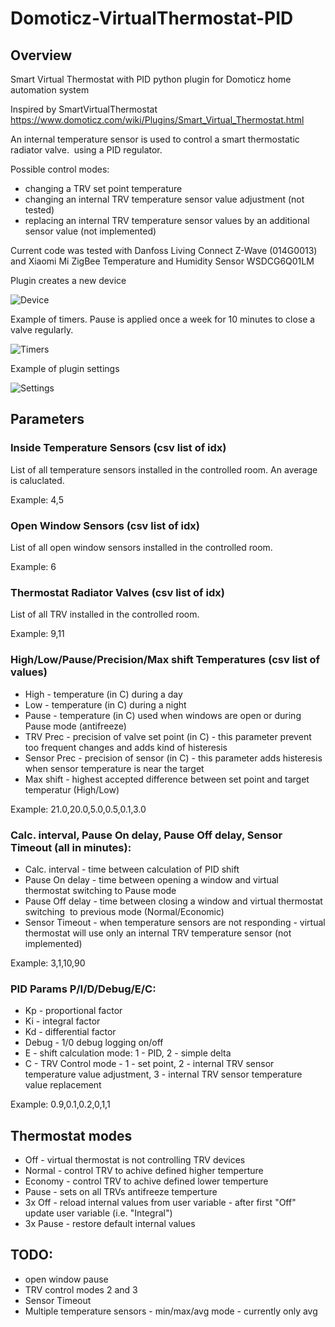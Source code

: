 # Domoticz-VirtualThermostat-PID

## Overview
Smart Virtual Thermostat with PID python plugin for Domoticz home automation system

Inspired by SmartVirtualThermostat https://www.domoticz.com/wiki/Plugins/Smart_Virtual_Thermostat.html

An internal temperature sensor is used to control a smart thermostatic radiator valve.  using a PID regulator.

Possible control modes:
- changing a TRV set point temperature
- changing an internal TRV temperature sensor value adjustment (not tested)
- replacing an internal TRV temperature sensor values by an additional sensor value (not implemented)

Current code was tested with Danfoss Living Connect Z-Wave (014G0013) and Xiaomi Mi ZigBee Temperature and Humidity Sensor WSDCG6Q01LM

Plugin creates a new device

![Device](https://user-images.githubusercontent.com/74839419/101463532-d1c3f200-393d-11eb-8ec5-b9ee874c3af2.png)

Example of timers. Pause is applied once a week for 10 minutes to close a valve regularly.

![Timers](https://user-images.githubusercontent.com/74839419/101463492-c670c680-393d-11eb-911e-8d8c8d6e7bbd.png)

Example of plugin settings

![Settings](https://user-images.githubusercontent.com/74839419/101463418-ad681580-393d-11eb-961a-0f9b63df3d25.png)

## Parameters

### Inside Temperature Sensors (csv list of idx)
List of all temperature sensors installed in the controlled room. An average is caluclated.

Example: 4,5

### Open Window Sensors (csv list of idx)
List of all open window sensors installed in the controlled room. 

Example: 6

### Thermostat Radiator Valves (csv list of idx)
List of all TRV installed in the controlled room. 

Example: 9,11

### High/Low/Pause/Precision/Max shift Temperatures (csv list of values)
* High - temperature (in C) during a day
* Low - temperature (in C) during a night
* Pause - temperature (in C) used when windows are open or during Pause mode (antifreeze)
* TRV Prec - precision of  valve set point (in C) - this parameter prevent too frequent changes and adds kind of histeresis
* Sensor Prec - precision of sensor (in C) - this parameter adds histeresis when sensor temperature is near the target
* Max shift - highest accepted difference between set point and target temperatur (High/Low)

Example: 21.0,20.0,5.0,0.5,0.1,3.0

### Calc. interval, Pause On delay, Pause Off delay, Sensor Timeout (all in minutes):
* Calc. interval - time between calculation of PID shift
* Pause On delay - time between opening a window and virtual thermostat switching to Pause mode
* Pause Off delay - time between closing a window and virtual thermostat switching  to previous mode (Normal/Economic)
* Sensor Timeout - when temperature sensors are not responding - virtual thermostat will use only an internal TRV temperature sensor (not implemented)

Example: 3,1,10,90

### PID Params P/I/D/Debug/E/C:
* Kp - proportional factor
* Ki - integral factor
* Kd - differential factor
* Debug - 1/0 debug logging on/off
* E - shift calculation mode: 1 - PID, 2 - simple delta
* C - TRV Control mode - 1 - set point, 2 - internal TRV sensor temperature value adjustment, 3 - internal TRV sensor temperature value replacement

Example: 0.9,0.1,0.2,0,1,1

## Thermostat modes
* Off - virtual thermostat is not controlling TRV devices
* Normal - control TRV to achive defined higher temperture
* Economy - control TRV to achive defined lower temperture
* Pause - sets on all TRVs antifreeze temperture
* 3x Off - reload internal values from user variable - after first "Off" update user variable (i.e. "Integral")
* 3x Pause - restore default internal values

## TODO:
- open window pause
- TRV control modes 2 and 3
- Sensor Timeout
- Multiple temperature sensors - min/max/avg mode - currently only avg

